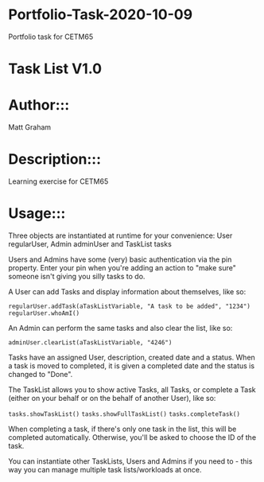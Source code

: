 # Portfolio-Task-2020-10-09
Portfolio task for CETM65


# Task List V1.0

# Author::: 
Matt Graham

# Description:::
Learning exercise for CETM65

# Usage:::
Three objects are instantiated at runtime for your convenience: User regularUser, Admin adminUser and TaskList tasks

Users and Admins have some (very) basic authentication via the pin property. Enter your pin when you're adding an action to "make sure" someone isn't giving you silly tasks to do.

A User can add Tasks and display information about themselves, like so:

`regularUser.addTask(aTaskListVariable, "A task to be added", "1234")`
`regularUser.whoAmI()`

An Admin can perform the same tasks and also clear the list, like so:

`adminUser.clearList(aTaskListVariable, "4246")`

Tasks have an assigned User, description, created date and a status. When a task is moved to completed, it is given a completed date and the status is changed to "Done".

The TaskList allows you to show active Tasks, all Tasks, or complete a Task (either on your behalf or on the behalf of another User), like so:

`tasks.showTaskList()`
`tasks.showFullTaskList()`
`tasks.completeTask()`

When completing a task, if there's only one task in the list, this will be completed automatically. Otherwise, you'll be asked to choose the ID of the task.

You can instantiate other TaskLists, Users and Admins if you need to - this way you can manage multiple task lists/workloads at once.
